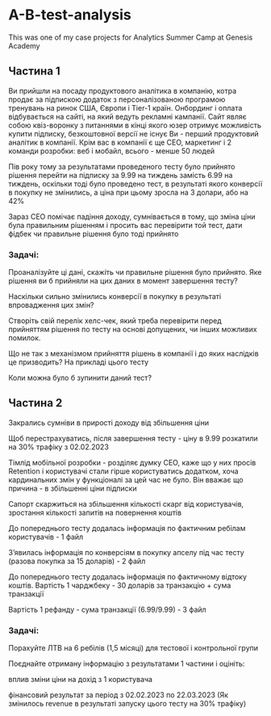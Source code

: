 # A-B-test-analysis
This was one of my case projects for Analytics Summer Camp at Genesis Academy

## Частина 1
Ви прийшли на посаду продуктового аналітика в компанію, котра продає за підпискою додаток з персоналізованою програмою тренувань на ринок США, Європи і Tier-1 країн. Онбординг і оплата відбувається на сайті, на який ведуть рекламні кампанії. Сайт являє собою квіз-воронку з питаннями в кінці якого юзер отримує можливість купити підписку, безкоштовної версії не існує
Ви - перший продуктовий аналітик в компанії. Крім вас в компанії є ще СЕО, маркетинг і 2 команди розробки: веб і мобайл, всього - менше 50 людей

Пів року тому за результатами проведеного тесту було прийнято рішення перейти на підписку за 9.99 на тиждень замість 6.99 на тиждень, оскільки тоді було проведено тест, в результаті якого конверсії в покупку не змінились, а ціна при цьому зросла на 3 долари, або на 42% 

Зараз СЕО помічає падіння доходу, сумнівається в тому, що зміна ціни була правильним рішенням і просить вас перевірити той тест, дати фідбек чи правильне рішення було тоді прийнято

### Задачі:
Проаналізуйте ці дані, скажіть чи правильне рішення було прийнято. Яке рішення ви б прийняли на цих даних в момент завершення тесту? 

Наскільки сильно змінились конверсії в покупку в результаті впровадження цих змін?

Створіть свій перелік хелс-чек, який треба перевірити перед прийняттям рішення по тесту на основі допущених, чи інших можливих помилок.

Що не так з механізмом прийняття рішень в компанії і до яких наслідків це призводить? На прикладі цього тесту

Коли можна було б зупинити даний тест?

## Частина 2
Закрались сумніви в прирості доходу від збільшення ціни

Щоб перестрахуватись, після завершення тесту - ціну в 9.99 розкатили на 30% трафіку з 02.02.2023

Тімлід мобільної розробки - розділяє думку СЕО, каже що у них просів Retention і користувачі стали гірше користуватись додатком, хоча кардинальних змін у функціоналі за цей час не було. Він вважає що причина - в збільшенні ціни підписки

Сапорт скаржиться на збільшення кількості скарг від користувачів, зростання кількості запитів на повернення коштів

До попереднього тесту додалась інформація по фактичним ребілам користувачів - 1 файл

Зʼявилась інформація по конверсіям в покупку апселу під час тесту (разова покупка за 15 доларів) - 2 файл

До попереднього тесту додалась інформація по фактичному відтоку коштів. Вартість 1 чарджбеку - 30 доларів за транзакцію + сума транзакції

Вартість 1 рефанду - сума транзакції (6.99/9.99) - 3 файл

### Задачі:
Порахуйте ЛТВ на 6 ребілів (1,5 місяці) для тестової і контрольної групи

Поєднайте отриману інформацію з результатами 1 частини і оцініть:

вплив зміни ціни на дохід з 1 користувача

фінансовий результат за період з 02.02.2023 по 22.03.2023 (Як змінилось revenue в результаті запуску цього тесту на 30% трафіку) 
